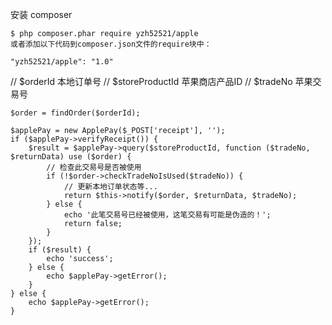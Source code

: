 安装
composer
```
$ php composer.phar require yzh52521/apple
或者添加以下代码到composer.json文件的require块中：

"yzh52521/apple": "1.0"
```
//  $orderId 本地订单号
    // $storeProductId 苹果商店产品ID
    // $tradeNo 苹果交易号
    
    $order = findOrder($orderId);

    $applePay = new ApplePay($_POST['receipt'], '');
    if ($applePay->verifyReceipt()) {
        $result = $applePay->query($storeProductId, function ($tradeNo, $returnData) use ($order) {
            // 检查此交易号是否被使用
            if (!$order->checkTradeNoIsUsed($tradeNo)) {
                // 更新本地订单状态等...
                return $this->notify($order, $returnData, $tradeNo);
            } else {
                echo '此笔交易号已经被使用，这笔交易有可能是伪造的！';
                return false;
            }
        });
        if ($result) {
            echo 'success';
        } else {
            echo $applePay->getError();
        }
    } else {
        echo $applePay->getError();
    }
```

